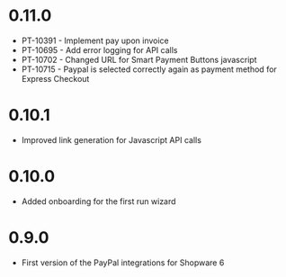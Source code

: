 # 0.11.0
- PT-10391 - Implement pay upon invoice
- PT-10695 - Add error logging for API calls
- PT-10702 - Changed URL for Smart Payment Buttons javascript
- PT-10715 - Paypal is selected correctly again as payment method for Express Checkout

# 0.10.1
- Improved link generation for Javascript API calls

# 0.10.0
- Added onboarding for the first run wizard

# 0.9.0
- First version of the PayPal integrations for Shopware 6

